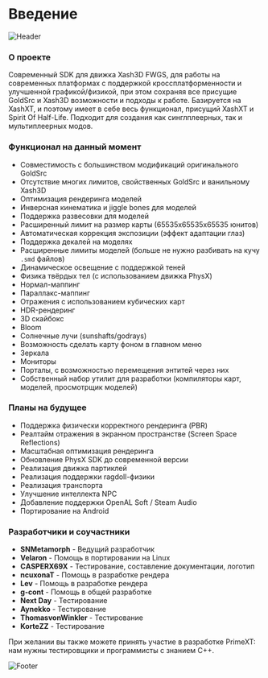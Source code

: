 ﻿---
sidebar_position: 1
---

# Введение

![Header](/img/intro/header.png)

### О проекте
Современный SDK для движка Xash3D FWGS, для работы на современных платформах с поддержкой кроссплатформенности и улучшенной графикой/физикой, при этом сохраняя все присущие GoldSrc и Xash3D возможности и подходы к работе. 
Базируется на XashXT, и поэтому имеет в себе весь функционал, присущий XashXT и Spirit Of Half-Life. Подходит для создания как синглплеерных, так и мультиплеерных модов.

### Функционал на данный момент
- Совместимость с большинством модификаций оригинального GoldSrc
- Отсутствие многих лимитов, свойственных GoldSrc и ванильному Xash3D
- Оптимизация рендеринга моделей
- Инверсная кинематика и jiggle bones для моделей
- Поддержка развесовки для моделей
- Расширенный лимит на размер карты (65535x65535x65535 юнитов)
- Автоматическая коррекция экспозиции (эффект адаптации глаз)
- Поддержка декалей на моделях
- Расширенные лимиты моделей (больше не нужно разбивать на кучу `.smd` файлов)
- Динамическое освещение с поддержкой теней
- Физика твёрдых тел (с использованием движка PhysX)
- Нормал-маппинг
- Параллакс-маппинг
- Отражения с использованием кубических карт
- HDR-рендеринг
- 3D скайбокс
- Bloom
- Солнечные лучи (sunshafts/godrays)
- Возможность сделать карту фоном в главном меню
- Зеркала
- Мониторы
- Порталы, с возможностью перемещения энтитей через них
- Собственный набор утилит для разработки (компиляторы карт, моделей, просмотрщик моделей)

### Планы на будущее
- Поддержка физически корректного рендеринга (PBR)
- Реалтайм отражения в экранном пространстве (Screen Space Reflections)
- Масштабная оптимизация рендеринга
- Обновление PhysX SDK до современной версии
- Реализация движка партиклей
- Реализация поддержки ragdoll-физики
- Реализация транспорта
- Улучшение интеллекта NPC
- Добавление поддержки OpenAL Soft / Steam Audio
- Портирование на Android

### Разработчики и соучастники
- **SNMetamorph** - Ведущий разработчик
- **Velaron** - Помощь в портировании на Linux
- **СASPERX69X** - Тестирование, составление документации, логотип
- **ncuxonaT** - Помощь в разработке рендера
- **Lev** - Помощь в разработке рендера
- **g-cont** - Помощь в общей разработке
- **Next Day** - Тестирование
- **Aynekko** - Тестирование
- **ThomasvonWinkler** - Тестирование
- **KorteZZ** - Тестирование

При желании вы также можете принять участие в разработке PrimeXT: нам нужны тестировщики и программисты с знанием C++.

![Footer](/img/intro/footer.png)
